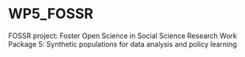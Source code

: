 # WP5_FOSSR
FOSSR project: Foster Open Science in Social Science Research
Work Package 5: Synthetic populations for data analysis and policy learning
